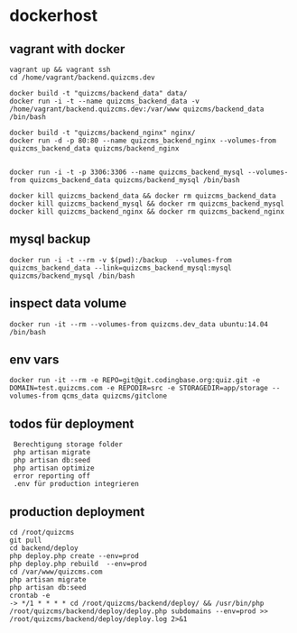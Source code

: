 # dockerhost

## vagrant with docker

    vagrant up && vagrant ssh
    cd /home/vagrant/backend.quizcms.dev
    
    docker build -t "quizcms/backend_data" data/
    docker run -i -t --name quizcms_backend_data -v /home/vagrant/backend.quizcms.dev:/var/www quizcms/backend_data /bin/bash
    
    docker build -t "quizcms/backend_nginx" nginx/
    docker run -d -p 80:80 --name quizcms_backend_nginx --volumes-from quizcms_backend_data quizcms/backend_nginx
    
    
    docker run -i -t -p 3306:3306 --name quizcms_backend_mysql --volumes-from quizcms_backend_data quizcms/backend_mysql /bin/bash
    
    docker kill quizcms_backend_data && docker rm quizcms_backend_data 
    docker kill quizcms_backend_mysql && docker rm quizcms_backend_mysql 
    docker kill quizcms_backend_nginx && docker rm quizcms_backend_nginx
    
## mysql backup
    
    docker run -i -t --rm -v $(pwd):/backup  --volumes-from quizcms_backend_data --link=quizcms_backend_mysql:mysql quizcms/backend_mysql /bin/bash
    
## inspect data volume
    
    docker run -it --rm --volumes-from quizcms.dev_data ubuntu:14.04 /bin/bash
    
## env vars    
    docker run -it --rm -e REPO=git@git.codingbase.org:quiz.git -e DOMAIN=test.quizcms.com -e REPODIR=src -e STORAGEDIR=app/storage --volumes-from qcms_data quizcms/gitclone

## todos für deployment
    
     Berechtigung storage folder
     php artisan migrate
     php artisan db:seed
     php artisan optimize
     error reporting off
     .env für production integrieren
     
## production deployment 

    cd /root/quizcms
    git pull
    cd backend/deploy
    php deploy.php create --env=prod
    php deploy.php rebuild  --env=prod
    cd /var/www/quizcms.com
    php artisan migrate
    php artisan db:seed
    crontab -e
    -> */1 * * * * cd /root/quizcms/backend/deploy/ && /usr/bin/php /root/quizcms/backend/deploy/deploy.php subdomains --env=prod >> /root/quizcms/backend/deploy/deploy.log 2>&1
    
